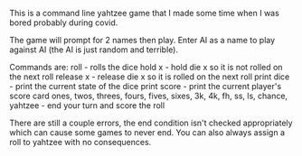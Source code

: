 This is a command line yahtzee game that I made some time when I was bored probably during covid.

The game will prompt for 2 names then play. Enter AI as a name to play against AI (the AI is just random and terrible). 

Commands are:
roll - rolls the dice
hold x - hold die x so it is not rolled on the next roll
release x - release die x so it is rolled on the next roll
print dice - print the current state of the dice
print score - print the current player's score card
ones, twos, threes, fours, fives, sixes, 3k, 4k, fh, ss, ls, chance, yahtzee - end your turn and score the roll

There are still a couple errors, the end condition isn't checked appropriately which can cause some games to never end. You can also always assign a roll to yahtzee with no consequences.